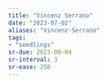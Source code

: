 ```yaml
---
title: "Vincenz Serrano"
date: "2023-07-02"
aliases: "Vincenz-Serrano"
tags:
- "seedlings"
sr-due: 2023-08-04
sr-interval: 3
sr-ease: 250
---
```




